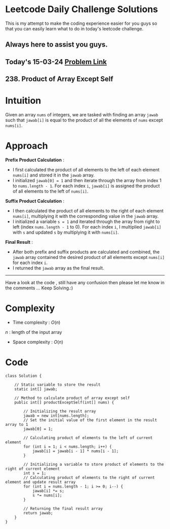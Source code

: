 # Leetcode Daily Challenge Solutions

This is my attempt to make the coding experience easier for you guys so that you can easily learn what to do in today's leetcode challenge.

## Always here to assist you guys.

## Today's 15-03-24 [Problem Link](https://leetcode.com/problems/product-of-array-except-self/description/?envType=daily-question&envId=2024-03-15)
## 238. Product of Array Except Self

# Intuition
<!-- Describe your first thoughts on how to solve this problem. -->
Given an array `nums` of integers, we are tasked with finding an array `jawab` such that `jawab[i]` is equal to the product of all the elements of `nums` except `nums[i]`.

# Approach
<!-- Describe your approach to solving the problem. -->
**Prefix Product Calculation** :
   - I first calculated the product of all elements to the left of each element `nums[i]` and stored it in the `jawab` array.
   - I initialized `jawab[0] = 1` and then iterate through the array from index 1 to `nums.length - 1`. For each index `i`, `jawab[i]` is assigned the product of all elements to the left of `nums[i]`.

**Suffix Product Calculation** :
   - I then calculated the product of all elements to the right of each element `nums[i]`, multiplying it with the corresponding value in the `jawab` array.
   - I initialized a variable `s = 1` and iterated through the array from right to left (index `nums.length - 1` to 0). For each index `i`, I multiplied `jawab[i]` with `s` and updated `s` by multiplying it with `nums[i]`.

**Final Result** :
   - After both prefix and suffix products are calculated and combined, the `jawab` array contained the desired product of all elements except `nums[i]` for each index `i`.
   - I returned the `jawab` array as the final result.

---
Have a look at the code , still have any confusion then please let me know in the comments ... Keep Solving.:)
# Complexity
- Time complexity : $O(n)$
<!-- Add your time complexity here, e.g. $$O(n)$$ -->
$n$ : length of the input array
- Space complexity : $O(n)$
<!-- Add your space complexity here, e.g. $$O(n)$$ -->

# Code
```
class Solution {
    
    // Static variable to store the result
    static int[] jawab;

    // Method to calculate product of array except self
    public int[] productExceptSelf(int[] nums) {
        
        // Initializing the result array
        jawab = new int[nums.length];
        // Set the initial value of the first element in the result array to 1
        jawab[0] = 1;

        // Calculating product of elements to the left of current element
        for (int i = 1; i < nums.length; i++) {
            jawab[i] = jawab[i - 1] * nums[i - 1];
        }

        // Initializing a variable to store product of elements to the right of current element
        int s = 1;
        // Calculating product of elements to the right of current element and update result array
        for (int i = nums.length - 1; i >= 0; i--) {
            jawab[i] *= s;
            s *= nums[i];
        }

        // Returning the final result array
        return jawab;
    }
}
```